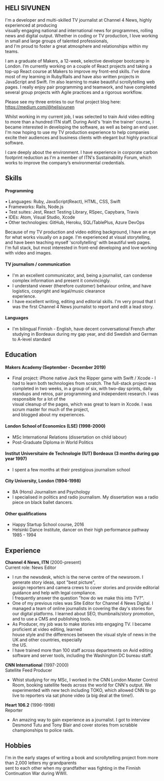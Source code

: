 ## HELI SIVUNEN

I'm a developer and multi-skilled TV journalist at Channel 4 News, highly experienced at producing  
visually engaging national and international news for programmes, rolling news and digital output. 
Whether in coding or TV production, I love working in small and large groups of talented professionals,  
and I'm proud to foster a great atmosphere and relationships within my teams.  

I am a graduate of Makers, a 12-week, selective developer bootcamp in London. I’m currently working on 
a couple of React projects and taking a top-up React course at Makers to improve my front-end skills. 
I’ve done most of my learning in Ruby/Rails and have also written projects in JavaScript and Swift. 
I’m also learning to make beautiful scrollytelling web pages. I really enjoy pair programming and 
teamwork, and have completed several group projects with Agile practices and a rigorous workflow.

Please see my three entries to our final project blog here: https://medium.com/@helisivunen

Whilst working in my current job, I was selected to train Avid video editing to more than a hundred 
ITN staff. During Avid's 'train the trainer' course, I became interested in developing the software, 
as well as being an end user. I'm now hoping to use my TV production experience to help companies 
excite their audiences and business clients with elegant but highly practical software.

I care deeply about the environment. I have experience in corporate carbon footprint reduction as I'm a 
member of ITN's Sustainability Forum, which works to improve the company’s environmental credentials.

## Skills

#### Programming

•	Languages: Ruby, JavaScript(React), HTML, CSS, Swift  
•	Frameworks: Rails, Node.js  
•	Test suites: Jest, React Testing Library, RSpec, Capybara, Travis  
•	IDEs: Atom, Visual Studio, Xcode  
•	Other technologies: GitHub, Heroku, SQL/TablePlus, Azure DevOps   

Because of my TV production and video editing background, I have an eye for what works visually on a page.
I'm experienced at visual storytelling, and have been teaching myself 'scrollytelling' with beautiful web pages.  
I'm full stack, but most interested in front-end developing and love working with video and images.

#### TV journalism / communication

- I'm an excellent communicator, and, being a journalist, can condense complex information and present it convincingly.
- I understand viewer (therefore customer) behaviour online, and have logistics, copyright and legal/music clearance  
  experience.
- I have excellent writing, editing and editorial skills. I'm very proud that I was the first Channel 4 News 
  journalist to report and edit a lead story.

#### Languages

- I'm bilingual Finnish - English, have decent conversational French after studying in Bordeaux during my 
gap year, and did Swedish and German to A-level standard

## Education

#### Makers Academy (September - December 2019)

- Final project: iPhone native Jack the Ripper game with Swift / Xcode - I had to learn both technologies 
from scratch. The full-stack project was completed in two weeks, in a group of six, with two-day sprints, 
daily standups and retros, pair programming and independent research.  I was responsible for a lot of the  
visual cleanup of the pages, which was great to learn in Xcode. I was scrum master for much of the project,  
and blogged about my experiences.

#### London School of Economics (LSE) (1998-2000)

- MSc International Relations (dissertation on child labour)
- Post-Graduate Diploma in World Politics

#### Institut Universitaire de Technologie (IUT) Bordeaux (3 months during gap year 1997)

- I spent a few months at their prestigious journalism school

#### City University, London (1994-1998)

- BA (Hons) Journalism and Psychology
- I specialised in politics and radio journalism. My dissertation was a radio piece on black ballet dancers.

#### Other qualifications

- Happy Startup School course, 2016 
- Helsinki Dance Institute, dancer on their high performance pathway 1985 - 1994

## Experience

**Channel 4 News, ITN** (2000-present)    
Current role: News Editor 
- I run the newsdesk, which is the nerve centre of the newsroom. I generate story ideas, spot "best picture",  
assign reporters and camera crews to cover stories and provide editorial guidance and help with legal compliance.  
I frequently answer the question "how do we make this into TV?".
- One of my previous roles was Site Editor for Channel 4 News Digital. I managed a team of online journalists 
in covering the day's stories for our digital platforms. I learned about SEO, thumbnails/story promotion, 
and to use a CMS and publishing tools.
- As Producer, my job was to make stories into engaging TV. I became proficient at video editing, learned  
house style and the differences between the visual style of news in the UK and other countries, especially  
the US.
- I have trained more than 100 staff across departments on Avid editing software and server tools, including 
the Washington DC bureau staff.

**CNN International** (1997-2000)   
Satellite Feed Producer
-	Whist studying for my MSc, I worked in the CNN London Master Control Room, booking satellite feeds across 
the world for CNN's output. We experimented with new tech including TOKO, which allowed CNN to go live to 
reporters via sat phone video (a big deal at the time!).

**Heart 106.2** (1996-1998)   
Reporter 
- An amazing way to gain experience as a journalist. I got to interview Desmond Tutu and Tony Blair and cover 
stories from scrabble championships to police raids.

## Hobbies
I'm in the early stages of writing a book and scrollytelling project from more than 2,000 letters my grandparents  
sent to each other when my grandfather was fighting in the Finnish Continuation War during WWII.
